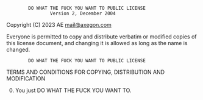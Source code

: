             DO WHAT THE FUCK YOU WANT TO PUBLIC LICENSE
                    Version 2, December 2004

 Copyright (C) 2023 AE <mail@axegon.com>

 Everyone is permitted to copy and distribute verbatim or modified
 copies of this license document, and changing it is allowed as long
 as the name is changed.

            DO WHAT THE FUCK YOU WANT TO PUBLIC LICENSE
   TERMS AND CONDITIONS FOR COPYING, DISTRIBUTION AND MODIFICATION

  0. You just DO WHAT THE FUCK YOU WANT TO.
